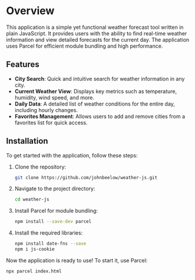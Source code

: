 

# Overview

This application is a simple yet functional weather forecast tool written in plain JavaScript. It provides users with the ability to find real-time weather information and view detailed forecasts for the current day. The application uses Parcel for efficient module bundling and high performance.

## Features

- **City Search**: Quick and intuitive search for weather information in any city.
- **Current Weather View**: Displays key metrics such as temperature, humidity, wind speed, and more.
- **Daily Data**: A detailed list of weather conditions for the entire day, including hourly changes.
- **Favorites Management**: Allows users to add and remove cities from a favorites list for quick access.

## Installation

To get started with the application, follow these steps:

1. Clone the repository:
   ```bash
   git clone https://github.com/johnbeelow/weather-js.git
   ```

2. Navigate to the project directory:
   ```bash
   cd weather-js
   ```

3. Install Parcel for module bundling:
   ```bash
   npm install --save-dev parcel
   ```

4. Install the required libraries:
   ```bash
   npm install date-fns --save
   npm i js-cookie
   ```

Now the application is ready to use! To start it, use Parcel:
```bash
npx parcel index.html 
